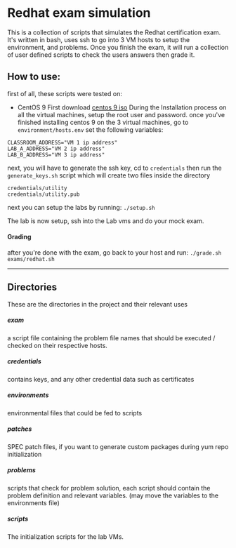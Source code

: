 # Redhat exam simulation
This is a collection of scripts that simulates the Redhat certification exam.
It's written in bash, uses ssh to go into 3 VM hosts to setup the environment, and problems. Once you finish the exam, it will run a collection of user defined scripts to check the users answers then grade it.
## How to use:
first of all, these scripts were tested on:
- CentOS 9
First download [centos 9 iso](https://www.centos.org/download/)
During the Installation process on all the virtual machines, setup the root user and password.
once you've finished installing centos 9 on the 3 virtual machines, go to `environment/hosts.env` 
set the following variables:
```
CLASSROOM_ADDRESS="VM 1 ip address"
LAB_A_ADDRESS="VM 2 ip address"
LAB_B_ADDRESS="VM 3 ip address"
```
next, you will have to generate the ssh key, cd to `credentials` then run the `generate_keys.sh` script which will create two files inside the directory
```
credentials/utility
credentials/utility.pub
```
next you can setup the labs by running:
`./setup.sh`

The lab is now setup, ssh into the Lab vms and do your mock exam.
#### Grading
after you're done with the exam, go back to your host and run:
`./grade.sh exams/redhat.sh`
____

## Directories
These are the directories in the project and their relevant uses
##### exam
a script file containing the problem file names that should be executed / checked on their respective hosts.
##### credentials
contains keys, and any other credential data such as certificates
##### environments
environmental files that could be fed to scripts
##### patches
SPEC patch files, if you want to generate custom packages during yum repo initialization
##### problems
scripts that check for problem solution, each script should contain the problem definition and relevant variables. (may move the variables to the environments file)
##### scripts
The initialization scripts for the lab VMs.